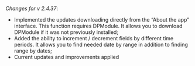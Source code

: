 _Changes for v 2.4.37_:
- Implemented the updates downloading directly from the “About the app” interface. This function requires DPModule. It allows you to download DPModule if it was not previously installed;
- Added the ability to increment / decrement fields by different time periods. It allows you to find needed date by range in addition to finding range by dates;
- Current updates and improvements applied

